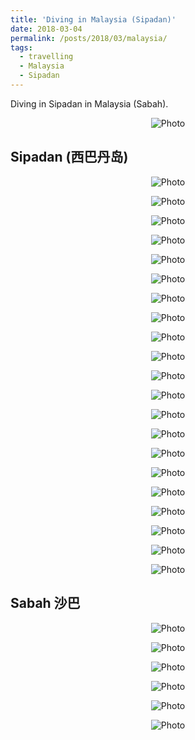 ```yaml
---
title: 'Diving in Malaysia (Sipadan)'
date: 2018-03-04
permalink: /posts/2018/03/malaysia/
tags:
  - travelling
  - Malaysia
  - Sipadan
---
```


Diving in Sipadan in Malaysia (Sabah).
<p align="center">
  <img src="https://haotang1995.github.io/files/125.jpg?raw=true" alt="Photo"/> 
</p>

## Sipadan (西巴丹岛)
<p align="center">
  <img src="https://haotang1995.github.io/files/119.jpg?raw=true" alt="Photo"/> 
</p>
<p align="center">
  <img src="https://haotang1995.github.io/files/120.jpg?raw=true" alt="Photo"/> 
</p>
<p align="center">
  <img src="https://haotang1995.github.io/files/121.jpg?raw=true" alt="Photo"/> 
</p>
<p align="center">
  <img src="https://haotang1995.github.io/files/122.jpg?raw=true" alt="Photo"/> 
</p>
<p align="center">
  <img src="https://haotang1995.github.io/files/123.jpg?raw=true" alt="Photo"/> 
</p>
<p align="center">
  <img src="https://haotang1995.github.io/files/124.jpg?raw=true" alt="Photo"/> 
</p>
<p align="center">
  <img src="https://haotang1995.github.io/files/125.jpg?raw=true" alt="Photo"/> 
</p>
<p align="center">
  <img src="https://haotang1995.github.io/files/126.jpg?raw=true" alt="Photo"/> 
</p>
<p align="center">
  <img src="https://haotang1995.github.io/files/127.jpg?raw=true" alt="Photo"/> 
</p>
<p align="center">
  <img src="https://haotang1995.github.io/files/128.jpg?raw=true" alt="Photo"/> 
</p>
<p align="center">
  <img src="https://haotang1995.github.io/files/129.jpg?raw=true" alt="Photo"/> 
</p>
<p align="center">
  <img src="https://haotang1995.github.io/files/130.jpg?raw=true" alt="Photo"/> 
</p>
<p align="center">
  <img src="https://haotang1995.github.io/files/131.jpg?raw=true" alt="Photo"/> 
</p>
<p align="center">
  <img src="https://haotang1995.github.io/files/132.jpg?raw=true" alt="Photo"/> 
</p>
<p align="center">
  <img src="https://haotang1995.github.io/files/133.jpg?raw=true" alt="Photo"/> 
</p>
<p align="center">
  <img src="https://haotang1995.github.io/files/134.jpg?raw=true" alt="Photo"/> 
</p>
<p align="center">
  <img src="https://haotang1995.github.io/files/135.jpg?raw=true" alt="Photo"/> 
</p>
<p align="center">
  <img src="https://haotang1995.github.io/files/MALAYSIA_9.jpg?raw=true" alt="Photo"/> 
</p>
<p align="center">
  <img src="https://haotang1995.github.io/files/MALAYSIA_8.jpg?raw=true" alt="Photo"/> 
</p>
<p align="center">
  <img src="https://haotang1995.github.io/files/MALAYSIA_11.jpg?raw=true" alt="Photo"/> 
</p>
<p align="center">
  <img src="https://haotang1995.github.io/files/136.jpg?raw=true" alt="Photo"/> 
</p>

## Sabah 沙巴

<p align="center">
  <img src="https://haotang1995.github.io/files/MALAYSIA_4.jpg?raw=true" alt="Photo"/> 
</p>
<p align="center">
  <img src="https://haotang1995.github.io/files/MALAYSIA_3.jpg?raw=true" alt="Photo"/> 
</p>
<p align="center">
  <img src="https://haotang1995.github.io/files/MALAYSIA_10.jpg?raw=true" alt="Photo"/> 
</p>
<p align="center">
  <img src="https://haotang1995.github.io/files/MALAYSIA_1.jpg?raw=true" alt="Photo"/> 
</p>
<p align="center">
  <img src="https://haotang1995.github.io/files/MALAYSIA_6.jpg?raw=true" alt="Photo"/> 
</p>
<p align="center">
  <img src="https://haotang1995.github.io/files/MALAYSIA_7.jpg?raw=true" alt="Photo"/> 
</p>

